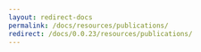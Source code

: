 ```yaml
---
layout: redirect-docs
permalink: /docs/resources/publications/
redirect: /docs/0.0.23/resources/publications/
---
```


